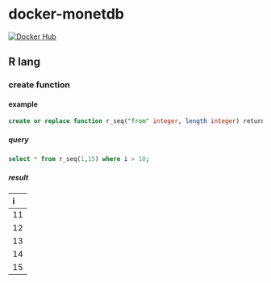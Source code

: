 # docker-monetdb

[![Docker Hub](https://img.shields.io/badge/docker-ready-blue.svg)](https://hub.docker.com/r/watchdg/monetdb-r)

## R lang

### create function

#### example

```sql
create or replace function r_seq("from" integer, length integer) returns table (i integer) language r 'seq(from, length);';
```
##### query

```sql
select * from r_seq(1,15) where i > 10;
```
##### result

| i |
| :--- |
| 11 |
| 12 |
| 13 |
| 14 |
| 15 |
